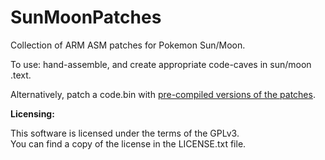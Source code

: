 # SunMoonPatches
Collection of ARM ASM patches for Pokemon Sun/Moon.

To use: hand-assemble, and create appropriate code-caves in sun/moon .text.

Alternatively, patch a code.bin with [pre-compiled versions of the patches](https://github.com/SciresM/SMPatcher).

**Licensing:**

This software is licensed under the terms of the GPLv3.  
You can find a copy of the license in the LICENSE.txt file.

